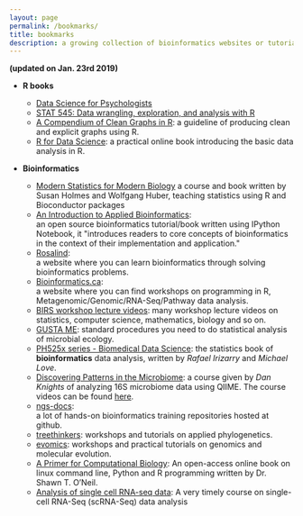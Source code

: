 ```yaml
---
layout: page
permalink: /bookmarks/
title: bookmarks
description: a growing collection of bioinformatics websites or tutorials
---
```


**(updated on Jan. 23rd 2019)**

* **R books**
  - [Data Science for Psychologists](https://bookdown.org/hneth/ds4psy/)
  - [STAT 545: Data wrangling, exploration, and analysis with R](https://stat545.com/)
  - [A Compendium of Clean Graphs in R](http://shinyapps.org/apps/RGraphCompendium/index.php):
a guideline of producing clean and explicit graphs using R.
  - [R for Data Science](http://r4ds.had.co.nz/):
a practical online book introducing the basic data analysis in R.

* **Bioinformatics**
  - [Modern Statistics for Modern Biology](http://web.stanford.edu/class/bios221/book/)
a course and book written by Susan Holmes and Wolfgang Huber, teaching statistics using R and Bioconductor packages 
  - [An Introduction to Applied Bioinformatics](http://readiab.org/): 	
an open source bioinformatics tutorial/book written using IPython Notebook, it "introduces readers to core concepts of bioinformatics in the context of their implementation and application."
  - [Rosalind](http://rosalind.info/problems/locations/):	
a website where you can learn bioinformatics through solving bioinformatics problems.
  - [Bioinformatics.ca](https://bioinformatics.ca/workshops):	
a website where you can find workshops on programming in R, Metagenomic/Genomic/RNA-Seq/Pathway data analysis.
  - [BIRS workshop lecture videos](https://open.library.ubc.ca/search?q=*&amp;collection=48630&amp;circle=y&amp;subject=Biology%20and%20other%20natural%20sciences):
many workshop lecture videos on statistics, computer science, mathematics, biology and so on.
  - [GUSTA ME](https://sites.google.com/site/mb3gustame/home):
standard procedures you need to do statistical analysis of microbial ecology.
  - [PH525x series - Biomedical Data Science](http://genomicsclass.github.io/book/):
the statistics book of **bioinformatics** data analysis, written by _Rafael Irizarry_ and _Michael Love_.
  - [Discovering Patterns in the Microbiome](http://metagenome.cs.umn.edu/microbiomecodebrowser/doc/index.html):
 a course given by _Dan Knights_ of analyzing 16S microbiome data using QIIME. The course videos can be found [here](https://www.youtube.com/watch?v=htbeJhtFAXw&list=PLOPiWVjg6aTzsA53N19YqJQeZpSCH9QPc). 
  - [ngs-docs](https://github.com/ngs-docs):	
 a lot of hands-on bioinformatics training repositories hosted at github.
  - [treethinkers](http://treethinkers.org/tutorials/):
 workshops and tutorials on applied phylogenetics.
  - [evomics](http://evomics.org/learning/):
  workshops and practical tutorials on genomics and molecular evolution.
  - [A Primer for Computational Biology](http://library.open.oregonstate.edu/computationalbiology/):
An open-access online book on linux command line, Python and R programming written by Dr. Shawn T. O’Neil.
  - [Analysis of single cell RNA-seq data](https://hemberg-lab.github.io/scRNA.seq.course/):
 A very timely course on single-cell RNA-Seq (scRNA-Seq) data analysis
